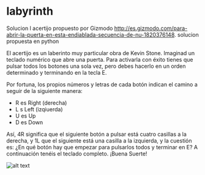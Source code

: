 # labyrinth
Solucion l acertijo propuesto por Gizmodo http://es.gizmodo.com/para-abrir-la-puerta-en-esta-endiablada-secuencia-de-nu-1820376148. solucion propuesta en python

El acertijo es un laberinto muy particular obra de Kevin Stone. Imaginad un teclado numérico que abre una puerta. Para activarla con éxito tienes que pulsar todos los botones una sola vez, pero debes hacerlo en un orden determinado y terminando en la tecla E.

Por fortuna, los propios números y letras de cada botón indican el camino a seguir de la siguiente manera:

* R es Right (derecha)
* L s Left (izqiuerda)
* U es Up
* D es Down     

Así, 4R significa que el siguiente botón a pulsar está cuatro casillas a la derecha, y 1L que el siguiente está una casilla a la izquierda, y la cuestión es: ¿En qué botón hay que empezar para pulsarlos todos y terminar en E? A continuación tenéis el teclado completo. ¡Buena Suerte!
 
![alt text](https://i.kinja-img.com/gawker-media/image/upload/eoddrfk7px4mosbatfkf.png "Logo Title Text 1")


